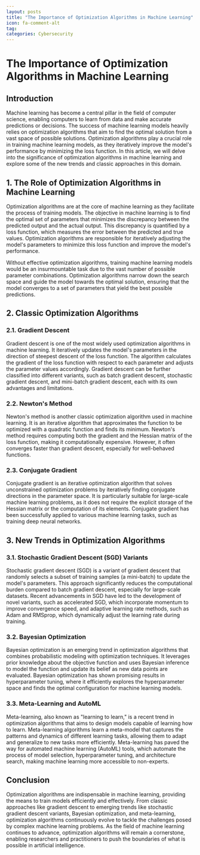 ```yaml
---
layout: posts
title: "The Importance of Optimization Algorithms in Machine Learning"
icon: fa-comment-alt
tag:      
categories: Cybersecurity
---
```



# The Importance of Optimization Algorithms in Machine Learning

## Introduction

Machine learning has become a central pillar in the field of computer science, enabling computers to learn from data and make accurate predictions or decisions. The success of machine learning models heavily relies on optimization algorithms that aim to find the optimal solution from a vast space of possible solutions. Optimization algorithms play a crucial role in training machine learning models, as they iteratively improve the model's performance by minimizing the loss function. In this article, we will delve into the significance of optimization algorithms in machine learning and explore some of the new trends and classic approaches in this domain.

## 1. The Role of Optimization Algorithms in Machine Learning

Optimization algorithms are at the core of machine learning as they facilitate the process of training models. The objective in machine learning is to find the optimal set of parameters that minimizes the discrepancy between the predicted output and the actual output. This discrepancy is quantified by a loss function, which measures the error between the predicted and true values. Optimization algorithms are responsible for iteratively adjusting the model's parameters to minimize this loss function and improve the model's performance.

Without effective optimization algorithms, training machine learning models would be an insurmountable task due to the vast number of possible parameter combinations. Optimization algorithms narrow down the search space and guide the model towards the optimal solution, ensuring that the model converges to a set of parameters that yield the best possible predictions.

## 2. Classic Optimization Algorithms

### 2.1. Gradient Descent

Gradient descent is one of the most widely used optimization algorithms in machine learning. It iteratively updates the model's parameters in the direction of steepest descent of the loss function. The algorithm calculates the gradient of the loss function with respect to each parameter and adjusts the parameter values accordingly. Gradient descent can be further classified into different variants, such as batch gradient descent, stochastic gradient descent, and mini-batch gradient descent, each with its own advantages and limitations.

### 2.2. Newton's Method

Newton's method is another classic optimization algorithm used in machine learning. It is an iterative algorithm that approximates the function to be optimized with a quadratic function and finds its minimum. Newton's method requires computing both the gradient and the Hessian matrix of the loss function, making it computationally expensive. However, it often converges faster than gradient descent, especially for well-behaved functions.

### 2.3. Conjugate Gradient

Conjugate gradient is an iterative optimization algorithm that solves unconstrained optimization problems by iteratively finding conjugate directions in the parameter space. It is particularly suitable for large-scale machine learning problems, as it does not require the explicit storage of the Hessian matrix or the computation of its elements. Conjugate gradient has been successfully applied to various machine learning tasks, such as training deep neural networks.

## 3. New Trends in Optimization Algorithms

### 3.1. Stochastic Gradient Descent (SGD) Variants

Stochastic gradient descent (SGD) is a variant of gradient descent that randomly selects a subset of training samples (a mini-batch) to update the model's parameters. This approach significantly reduces the computational burden compared to batch gradient descent, especially for large-scale datasets. Recent advancements in SGD have led to the development of novel variants, such as accelerated SGD, which incorporate momentum to improve convergence speed, and adaptive learning rate methods, such as Adam and RMSprop, which dynamically adjust the learning rate during training.

### 3.2. Bayesian Optimization

Bayesian optimization is an emerging trend in optimization algorithms that combines probabilistic modeling with optimization techniques. It leverages prior knowledge about the objective function and uses Bayesian inference to model the function and update its belief as new data points are evaluated. Bayesian optimization has shown promising results in hyperparameter tuning, where it efficiently explores the hyperparameter space and finds the optimal configuration for machine learning models.

### 3.3. Meta-Learning and AutoML

Meta-learning, also known as "learning to learn," is a recent trend in optimization algorithms that aims to design models capable of learning how to learn. Meta-learning algorithms learn a meta-model that captures the patterns and dynamics of different learning tasks, allowing them to adapt and generalize to new tasks more efficiently. Meta-learning has paved the way for automated machine learning (AutoML) tools, which automate the process of model selection, hyperparameter tuning, and architecture search, making machine learning more accessible to non-experts.

## Conclusion

Optimization algorithms are indispensable in machine learning, providing the means to train models efficiently and effectively. From classic approaches like gradient descent to emerging trends like stochastic gradient descent variants, Bayesian optimization, and meta-learning, optimization algorithms continuously evolve to tackle the challenges posed by complex machine learning problems. As the field of machine learning continues to advance, optimization algorithms will remain a cornerstone, enabling researchers and practitioners to push the boundaries of what is possible in artificial intelligence.
